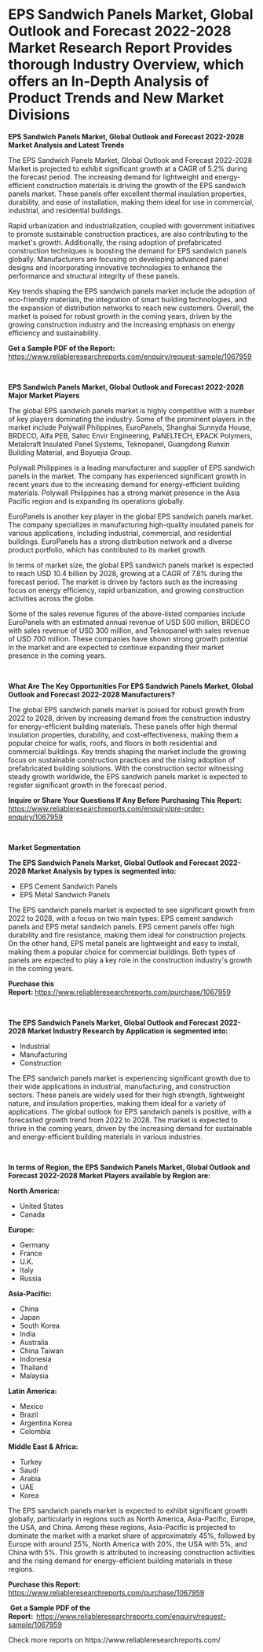 <p><h1>EPS Sandwich Panels Market, Global Outlook and Forecast 2022-2028 Market Research Report Provides thorough Industry Overview, which offers an In-Depth Analysis of Product Trends and New Market Divisions</h1></p><p><strong>EPS Sandwich Panels Market, Global Outlook and Forecast 2022-2028 Market Analysis and Latest Trends</strong></p>
<p><p>The EPS Sandwich Panels Market, Global Outlook and Forecast 2022-2028 Market is projected to exhibit significant growth at a CAGR of 5.2% during the forecast period. The increasing demand for lightweight and energy-efficient construction materials is driving the growth of the EPS sandwich panels market. These panels offer excellent thermal insulation properties, durability, and ease of installation, making them ideal for use in commercial, industrial, and residential buildings.</p><p>Rapid urbanization and industrialization, coupled with government initiatives to promote sustainable construction practices, are also contributing to the market's growth. Additionally, the rising adoption of prefabricated construction techniques is boosting the demand for EPS sandwich panels globally. Manufacturers are focusing on developing advanced panel designs and incorporating innovative technologies to enhance the performance and structural integrity of these panels.</p><p>Key trends shaping the EPS sandwich panels market include the adoption of eco-friendly materials, the integration of smart building technologies, and the expansion of distribution networks to reach new customers. Overall, the market is poised for robust growth in the coming years, driven by the growing construction industry and the increasing emphasis on energy efficiency and sustainability.</p></p>
<p><strong>Get a Sample PDF of the Report:&nbsp;</strong> <a href="https://www.reliableresearchreports.com/enquiry/request-sample/1067959">https://www.reliableresearchreports.com/enquiry/request-sample/1067959</a></p>
<p>&nbsp;</p>
<p><strong>EPS Sandwich Panels Market, Global Outlook and Forecast 2022-2028 Major Market Players</strong></p>
<p><p>The global EPS sandwich panels market is highly competitive with a number of key players dominating the industry. Some of the prominent players in the market include Polywall Philippines, EuroPanels, Shanghai Sunnyda House, BRDECO, Alfa PEB, Satec Envir Engineering, PaNELTECH, EPACK Polymers, Metalcraft Insulated Panel Systems, Teknopanel, Guangdong Runxin Building Material, and Boyuejia Group.</p><p>Polywall Philippines is a leading manufacturer and supplier of EPS sandwich panels in the market. The company has experienced significant growth in recent years due to the increasing demand for energy-efficient building materials. Polywall Philippines has a strong market presence in the Asia Pacific region and is expanding its operations globally.</p><p>EuroPanels is another key player in the global EPS sandwich panels market. The company specializes in manufacturing high-quality insulated panels for various applications, including industrial, commercial, and residential buildings. EuroPanels has a strong distribution network and a diverse product portfolio, which has contributed to its market growth.</p><p>In terms of market size, the global EPS sandwich panels market is expected to reach USD 10.4 billion by 2028, growing at a CAGR of 7.8% during the forecast period. The market is driven by factors such as the increasing focus on energy efficiency, rapid urbanization, and growing construction activities across the globe.</p><p>Some of the sales revenue figures of the above-listed companies include EuroPanels with an estimated annual revenue of USD 500 million, BRDECO with sales revenue of USD 300 million, and Teknopanel with sales revenue of USD 700 million. These companies have shown strong growth potential in the market and are expected to continue expanding their market presence in the coming years.</p></p>
<p>&nbsp;</p>
<p><strong>What Are The Key Opportunities For EPS Sandwich Panels Market, Global Outlook and Forecast 2022-2028 Manufacturers?</strong></p>
<p><p>The global EPS sandwich panels market is poised for robust growth from 2022 to 2028, driven by increasing demand from the construction industry for energy-efficient building materials. These panels offer high thermal insulation properties, durability, and cost-effectiveness, making them a popular choice for walls, roofs, and floors in both residential and commercial buildings. Key trends shaping the market include the growing focus on sustainable construction practices and the rising adoption of prefabricated building solutions. With the construction sector witnessing steady growth worldwide, the EPS sandwich panels market is expected to register significant growth in the forecast period.</p></p>
<p><strong>Inquire or Share Your Questions If Any Before Purchasing This Report:</strong> <a href="https://www.reliableresearchreports.com/enquiry/pre-order-enquiry/1067959">https://www.reliableresearchreports.com/enquiry/pre-order-enquiry/1067959</a></p>
<p>&nbsp;</p>
<p><strong>Market Segmentation</strong></p>
<p><strong>The EPS Sandwich Panels Market, Global Outlook and Forecast 2022-2028 Market Analysis by types is segmented into:</strong></p>
<p><ul><li>EPS Cement Sandwich Panels</li><li>EPS Metal Sandwich Panels</li></ul></p>
<p><p>The EPS sandwich panels market is expected to see significant growth from 2022 to 2028, with a focus on two main types: EPS cement sandwich panels and EPS metal sandwich panels. EPS cement panels offer high durability and fire resistance, making them ideal for construction projects. On the other hand, EPS metal panels are lightweight and easy to install, making them a popular choice for commercial buildings. Both types of panels are expected to play a key role in the construction industry's growth in the coming years.</p></p>
<p><strong>Purchase this Report:&nbsp;</strong><a href="https://www.reliableresearchreports.com/purchase/1067959">https://www.reliableresearchreports.com/purchase/1067959</a></p>
<p>&nbsp;</p>
<p><strong>The EPS Sandwich Panels Market, Global Outlook and Forecast 2022-2028 Market Industry Research by Application is segmented into:</strong></p>
<p><ul><li>Industrial</li><li>Manufacturing</li><li>Construction</li></ul></p>
<p><p>The EPS sandwich panels market is experiencing significant growth due to their wide applications in industrial, manufacturing, and construction sectors. These panels are widely used for their high strength, lightweight nature, and insulation properties, making them ideal for a variety of applications. The global outlook for EPS sandwich panels is positive, with a forecasted growth trend from 2022 to 2028. The market is expected to thrive in the coming years, driven by the increasing demand for sustainable and energy-efficient building materials in various industries.</p></p>
<p>&nbsp;</p>
<p><strong>In terms of Region, the EPS Sandwich Panels Market, Global Outlook and Forecast 2022-2028 Market Players available by Region are:</strong></p>
<p>
    <p> <strong> North America: </strong>
        <ul>
            <li>United States</li>
            <li>Canada</li>
        </ul>
        </p> 
    <p> <strong> Europe: </strong>
        <ul>
            <li>Germany</li>
            <li>France</li>
            <li>U.K.</li>
            <li>Italy</li>
            <li>Russia</li>
        </ul>
        </p> 
    <p> <strong> Asia-Pacific: </strong>
        <ul>
            <li>China</li>
            <li>Japan</li>
            <li>South Korea</li>
            <li>India</li>
            <li>Australia</li>
            <li>China Taiwan</li>
            <li>Indonesia</li>
            <li>Thailand</li>
            <li>Malaysia</li>
        </ul>
        </p> 
    <p> <strong> Latin America: </strong>
        <ul>
            <li>Mexico</li>
            <li>Brazil</li>
            <li>Argentina Korea</li>
            <li>Colombia</li>
        </ul>
        </p> 
    <p> <strong> Middle East & Africa: </strong>
        <ul>
            <li>Turkey</li>
            <li>Saudi</li>
            <li>Arabia</li>
            <li>UAE</li>
            <li>Korea</li>
        </ul>
    </p>
    </p>
<p><p>The EPS sandwich panels market is expected to exhibit significant growth globally, particularly in regions such as North America, Asia-Pacific, Europe, the USA, and China. Among these regions, Asia-Pacific is projected to dominate the market with a market share of approximately 45%, followed by Europe with around 25%, North America with 20%, the USA with 5%, and China with 5%. This growth is attributed to increasing construction activities and the rising demand for energy-efficient building materials in these regions.</p></p>
<p><strong>Purchase this Report: </strong><a href="https://www.reliableresearchreports.com/purchase/1067959">https://www.reliableresearchreports.com/purchase/1067959</a></p>
<p>&nbsp;<strong>Get a Sample PDF of the Report:&nbsp;&nbsp;</strong><a href="https://www.reliableresearchreports.com/enquiry/request-sample/1067959">https://www.reliableresearchreports.com/enquiry/request-sample/1067959</a></p>
<p><strong></strong></p>
<p>Check more reports on https://www.reliableresearchreports.com/</p>